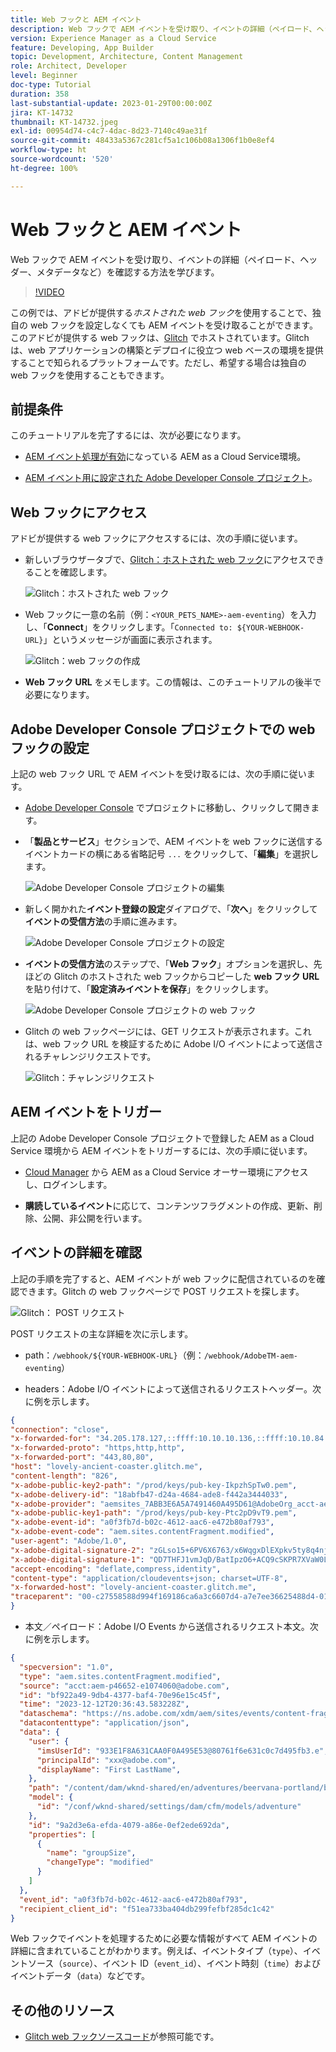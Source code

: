 ```yaml
---
title: Web フックと AEM イベント
description: Web フックで AEM イベントを受け取り、イベントの詳細（ペイロード、ヘッダー、メタデータなど）を確認する方法を学びます。
version: Experience Manager as a Cloud Service
feature: Developing, App Builder
topic: Development, Architecture, Content Management
role: Architect, Developer
level: Beginner
doc-type: Tutorial
duration: 358
last-substantial-update: 2023-01-29T00:00:00Z
jira: KT-14732
thumbnail: KT-14732.jpeg
exl-id: 00954d74-c4c7-4dac-8d23-7140c49ae31f
source-git-commit: 48433a5367c281cf5a1c106b08a1306f1b0e8ef4
workflow-type: ht
source-wordcount: '520'
ht-degree: 100%

---
```


# Web フックと AEM イベント

Web フックで AEM イベントを受け取り、イベントの詳細（ペイロード、ヘッダー、メタデータなど）を確認する方法を学びます。

>[!VIDEO](https://video.tv.adobe.com/v/3449749?quality=12&learn=on&captions=jpn)

この例では、アドビが提供する&#x200B;_ホストされた web フック_&#x200B;を使用することで、独自の web フックを設定しなくても AEM イベントを受け取ることができます。このアドビが提供する web フックは、[Glitch](https://glitch.com/) でホストされています。Glitch は、web アプリケーションの構築とデプロイに役立つ web ベースの環境を提供することで知られるプラットフォームです。ただし、希望する場合は独自の web フックを使用することもできます。

## 前提条件

このチュートリアルを完了するには、次が必要になります。

- [AEM イベント処理が有効](https://developer.adobe.com/experience-cloud/experience-manager-apis/guides/events/#enable-aem-events-on-your-aem-cloud-service-environment)になっている AEM as a Cloud Service環境。

- [AEM イベント用に設定された Adobe Developer Console プロジェクト](https://developer.adobe.com/experience-cloud/experience-manager-apis/guides/events/#how-to-subscribe-to-aem-events-in-the-adobe-developer-console)。


## Web フックにアクセス

アドビが提供する web フックにアクセスするには、次の手順に従います。

- 新しいブラウザータブで、[Glitch：ホストされた web フック](https://lovely-ancient-coaster.glitch.me/)にアクセスできることを確認します。

  ![Glitch：ホストされた web フック](../assets/examples/webhook/glitch-hosted-webhook.png)

- Web フックに一意の名前（例：`<YOUR_PETS_NAME>-aem-eventing`）を入力し、「**Connect**」をクリックします。「`Connected to: ${YOUR-WEBHOOK-URL}`」というメッセージが画面に表示されます。

  ![Glitch：web フックの作成](../assets/examples/webhook/glitch-create-webhook.png)

- **Web フック URL** をメモします。この情報は、このチュートリアルの後半で必要になります。

## Adobe Developer Console プロジェクトでの web フックの設定

上記の web フック URL で AEM イベントを受け取るには、次の手順に従います。

- [Adobe Developer Console](https://developer.adobe.com) でプロジェクトに移動し、クリックして開きます。

- 「**製品とサービス**」セクションで、AEM イベントを web フックに送信するイベントカードの横にある省略記号 `...` をクリックして、「**編集**」を選択します。

  ![Adobe Developer Console プロジェクトの編集](../assets/examples/webhook/adobe-developer-console-project-edit.png)

- 新しく開かれた&#x200B;**イベント登録の設定**&#x200B;ダイアログで、「**次へ**」をクリックして&#x200B;**イベントの受信方法**&#x200B;の手順に進みます。

  ![Adobe Developer Console プロジェクトの設定](../assets/examples/webhook/adobe-developer-console-project-configure.png)

- **イベントの受信方法**&#x200B;のステップで、「**Web フック**」オプションを選択し、先ほどの Glitch のホストされた web フックからコピーした **web フック URL** を貼り付けて、「**設定済みイベントを保存**」をクリックします。

  ![Adobe Developer Console プロジェクトの web フック](../assets/examples/webhook/adobe-developer-console-project-webhook.png)

- Glitch の web フックページには、GET リクエストが表示されます。これは、web フック URL を検証するために Adobe I/O イベントによって送信されるチャレンジリクエストです。

  ![Glitch：チャレンジリクエスト](../assets/examples/webhook/glitch-challenge-request.png)


## AEM イベントをトリガー

上記の Adobe Developer Console プロジェクトで登録した AEM as a Cloud Service 環境から AEM イベントをトリガーするには、次の手順に従います。

- [Cloud Manager](https://my.cloudmanager.adobe.com/) から AEM as a Cloud Service オーサー環境にアクセスし、ログインします。

- **購読しているイベント**&#x200B;に応じて、コンテンツフラグメントの作成、更新、削除、公開、非公開を行います。

## イベントの詳細を確認

上記の手順を完了すると、AEM イベントが web フックに配信されているのを確認できます。Glitch の web フックページで POST リクエストを探します。

![Glitch： POST リクエスト](../assets/examples/webhook/glitch-post-request.png)

POST リクエストの主な詳細を次に示します。

- path：`/webhook/${YOUR-WEBHOOK-URL}`（例：`/webhook/AdobeTM-aem-eventing`）

- headers：Adobe I/O イベントによって送信されるリクエストヘッダー。次に例を示します。

```json
{
"connection": "close",
"x-forwarded-for": "34.205.178.127,::ffff:10.10.10.136,::ffff:10.10.84.114",
"x-forwarded-proto": "https,http,http",
"x-forwarded-port": "443,80,80",
"host": "lovely-ancient-coaster.glitch.me",
"content-length": "826",
"x-adobe-public-key2-path": "/prod/keys/pub-key-IkpzhSpTw0.pem",
"x-adobe-delivery-id": "18abfb47-d24a-4684-ade8-f442a3444033",
"x-adobe-provider": "aemsites_7ABB3E6A5A7491460A495D61@AdobeOrg_acct-aem-p46652-e1074060@adobe.com",
"x-adobe-public-key1-path": "/prod/keys/pub-key-Ptc2pD9vT9.pem",
"x-adobe-event-id": "a0f3fb7d-b02c-4612-aac6-e472b80af793",
"x-adobe-event-code": "aem.sites.contentFragment.modified",
"user-agent": "Adobe/1.0",
"x-adobe-digital-signature-2": "zGLso15+6PV6X6763/x6WqgxDlEXpkv5ty8q4njaq3aUngAI9VCcYonbScEjljRluzjZ05uMJmRfNxwjj60syxEJPuc0dpmMU635gfna7I4T7IaHs496wx4m2E5mvCM+aKbNQ+NPOutyTqI8Ovq29P2P87GIgMlGhAtOaxRVGNc6ksBxc2tCWbrKUhW8hPJ0sHphU499dN4TT32xrZaiRw4akT3M/hYydsA8dcWpJ7S4dpuDS21YyDHAB8s9Dawtr3fyPEyLgZzpwZDfCqQ8gdSCGqKscE4pScwqPkKOYCHDnBvDZVe583jhcZbHGjk7Ncp/FrgQk7avWsk5XlzcuA==",
"x-adobe-digital-signature-1": "QD7THFJ1vmJqD/BatIpzO6+ACQ9cSKPR7XVaW0LI7cN/xs7ucyri6dmkerOPe9EJpjGoqCg8rxWedrIRQB3lgVskChbHH3Ujx5YG0aTQLSd1Lsn5CFbW1U0l0GqId9Cnd6MccrqSznZXcdW1rMFuRk8+gqwabBifSaLbu3r30G5hmqQd72VtiYTE4m23O3jYIMiv62pRP+a+p4NjNj1XG320uRSry+BPniTjDJ6oN/Ng7aUEKML8idZ/ZTqeh/rJSrVO95UryUolFDRwDkRn5zKonbvhSLAeXzaPhvimWUHtldq9M1WTyRMpsBk8BRzaklxlq+woJ2UjYPUIEzjotw==",
"accept-encoding": "deflate,compress,identity",
"content-type": "application/cloudevents+json; charset=UTF-8",
"x-forwarded-host": "lovely-ancient-coaster.glitch.me",
"traceparent": "00-c27558588d994f169186ca6a3c6607d4-a7e7ee36625488d4-01"
}
```

- 本文／ペイロード：Adobe I/O Events から送信されるリクエスト本文。次に例を示します。

```json
{
  "specversion": "1.0",
  "type": "aem.sites.contentFragment.modified",
  "source": "acct:aem-p46652-e1074060@adobe.com",
  "id": "bf922a49-9db4-4377-baf4-70e96e15c45f",
  "time": "2023-12-12T20:36:43.583228Z",
  "dataschema": "https://ns.adobe.com/xdm/aem/sites/events/content-fragment-modified.json",
  "datacontenttype": "application/json",
  "data": {
    "user": {
      "imsUserId": "933E1F8A631CAA0F0A495E53@80761f6e631c0c7d495fb3.e",
      "principalId": "xxx@adobe.com",
      "displayName": "First LastName",
    },
    "path": "/content/dam/wknd-shared/en/adventures/beervana-portland/beervana-in-portland",
    "model": {
      "id": "/conf/wknd-shared/settings/dam/cfm/models/adventure"
    },
    "id": "9a2d3e6a-efda-4079-a86e-0ef2ede692da",
    "properties": [
      {
        "name": "groupSize",
        "changeType": "modified"
      }
    ]
  },
  "event_id": "a0f3fb7d-b02c-4612-aac6-e472b80af793",
  "recipient_client_id": "f51ea733ba404db299fefbf285dc1c42"
}
```

Web フックでイベントを処理するために必要な情報がすべて AEM イベントの詳細に含まれていることがわかります。例えば、イベントタイプ（`type`）、イベントソース（`source`）、イベント ID（`event_id`）、イベント時刻（`time`）およびイベントデータ（`data`）などです。

## その他のリソース

- [Glitch web フックソースコード](https://glitch.com/edit/#!/lovely-ancient-coaster)が参照可能です。
